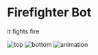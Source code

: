 # Firefighter Bot

it fights fire

![top](https://yourself1011.github.io/firefighter-bot/top.png)
![bottom](https://yourself1011.github.io/firefighter-bot/bottom.png)
![animation](https://yourself1011.github.io/firefighter-bot/rotating.gif)

